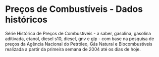 # Preços de Combustíveis - Dados históricos
Série Histórica de Preços de Combustíveis - a saber, gasolina, gasolina aditivada, etanol, diesel s10, diesel, gnv e glp - com base na pesquisa de preços da Agência Nacional do Petróleo, Gás Natural e Biocombustíveis realizada a partir da primeira semana de 2004 até os dias de hoje.
